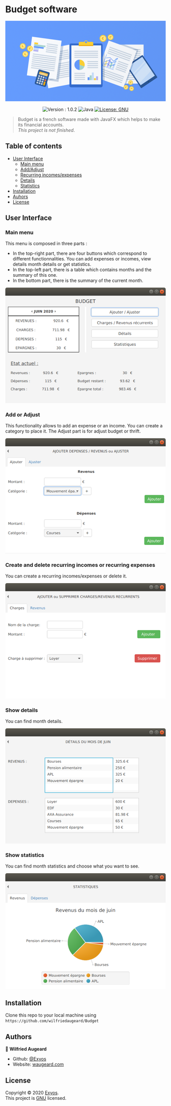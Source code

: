 # Budget software
![baniere](https://github.com/wilfriedaugeard/Budget/blob/master/assets/baniere.jpg)
<p align="center">
<img alt="Version : 1.0.2" src="https://img.shields.io/badge/version-1.0.0-green" target="_blank" />
  <img alt="Java" src="https://img.shields.io/badge/Java-v1.8-blue?logo=java&logoColor=white" target="_blank" />
<a href="https://github.com/wilfriedaugeard/Budget/blob/master/LICENSE">
    <img alt="License: GNU" src="https://img.shields.io/badge/License-GNU-yellow.svg" />
</a>
</p>

> Budget is a french software made with JavaFX which helps to make its financial accounts.</br>
*This project is not finished*.

## Table of contents
- [User Interface](#user-interface)
  - [Main menu](#main-menu)
  - [Add/Adjust](#add-or-adjust)
  - [Recurring incomes/expenses](#create-and-delete-recurring-incomes-or-recurring-expenses)
  - [Details](#show-details)
  - [Statistics](#show-statistics)
- [Installation](#installation)
- [Auhors](#authors)
- [License](#license)


## User Interface

### Main menu 

This menu is composed in three parts : </br>
- In the top-right part, there are four buttons which correspond to different functionnalities. You can add expenses or incomes, view details month details or get statistics.
- In the top-left part, there is a table which contains months and the summary of this one.
- In the bottom part, there is the summary of the current month.

<p align="center">
  <img alt="menu" src="https://github.com/wilfriedaugeard/Budget/blob/master/assets/mainmenu.png"/>
</p>

### Add or Adjust 

This functionality allows to add an expense or an income. You can create a category to place it.
The Adjust part is for adjust budget or thrift.

<p align="center">
  <img alt="menu" src="https://github.com/wilfriedaugeard/Budget/blob/master/assets/ajouter.png"/>
</p>

### Create and delete recurring incomes or recurring expenses

You can create a recurring incomes/expenses or delete it.

<p align="center">
  <img alt="menu" src="https://github.com/wilfriedaugeard/Budget/blob/master/assets/recurrent.png"/>
</p>

### Show details 

You can find month details.

<p align="center">
  <img alt="menu" src="https://github.com/wilfriedaugeard/Budget/blob/master/assets/details.png"/>
</p>

### Show statistics 

You can find month statistics and choose what you want to see.

<p align="center">
  <img alt="menu" src="https://github.com/wilfriedaugeard/Budget/blob/master/assets/stats.png"/>
</p>

## Installation
Clone this repo to your local machine using `https://github.com/wilfriedaugeard/Budget`


## Authors

👤 **Wilfried Augeard**
- Github: [@Exyos](https://github.com/wilfriedaugeard)
- Website: [waugeard.com](https://waugeard.com)

## License

Copyright © 2020 [Exyos](https://github.com/wilfriedaugeard).</br>
This project is [GNU](https://github.com/wilfriedaugeard/Budget/blob/master/LICENSE) licensed.
